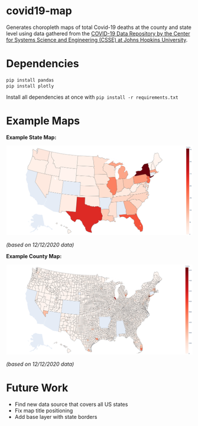 # covid19-map

Generates choropleth maps of total Covid-19 deaths at the county and state level using data gathered from the [COVID-19 Data Repository by the Center for Systems Science and Engineering (CSSE) at Johns Hopkins University](https://github.com/CSSEGISandData/COVID-19).


# Dependencies
~~~
pip install pandas
pip install plotly
~~~

Install all dependencies at once with `pip install -r requirements.txt`

# Example Maps
**Example State Map:**

![Example state map](/example_maps/state_example.png)

_(based on 12/12/2020 data)_

**Example County Map:**

![Example county map](/example_maps/county_example.png)

_(based on 12/12/2020 data)_

# Future Work
* Find new data source that covers all US states
* Fix map title positioning
* Add base layer with state borders
